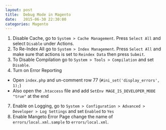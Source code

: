 ```yaml
---
layout: post
title:  Debug Mode in Magento
date:   2015-06-30 22:30:00
categories: Magento
---
```



1. Disable Cache, go to `System > Cache Management`. Press `Select All` and select `Disable` under Actions.
2. To Re-Index All go to `System > Index Management`. Press `Select All` and make sure that actions is set to `Reindex Data` then press `Submit`.
3. To Disable Compilation go to `System > Tools > Compilation` and set `Disable`.
4. Turn on Error Reporting
  * Open `index.php` and un-comment row 77 (`#ini_set('display_errors', 1);`)
  * Also open the `.htaccess` file and add `SetEnv MAGE_IS_DEVELOPER_MODE "true"` at the end
7. Enable on Logging, go to `System > Configuration > Advanced > Developer > Log Settings` and set `Enabled` to `Yes`
8. Enable Mangeto Error Page change the name of `errors/local.xml.sample` to `errors/local.xml`.
